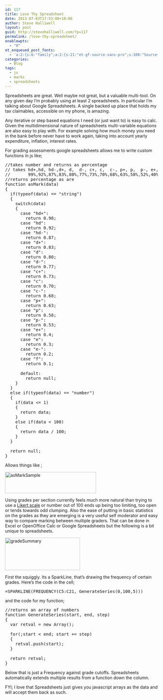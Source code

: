 ```yaml
---
id: 117
title: Love Thy Spreadsheet
date: 2013-07-03T17:53:00+10:00
author: Steve Halliwell
layout: post
guid: http://stevehalliwell.com/?p=117
permalink: /love-thy-spreadsheet/
enablewpts:
  - "0"
et_enqueued_post_fonts:
  - 'a:2:{s:6:"family";a:2:{s:21:"et-gf-source-sans-pro";s:100:"Source+Sans+Pro:200,200italic,300,300italic,regular,italic,600,600italic,700,700italic,900,900italic";s:10:"et-gf-lato";s:75:"Lato:100,100italic,300,300italic,regular,italic,700,700italic,900,900italic";}s:6:"subset";a:7:{i:0;s:8:"cyrillic";i:1;s:5:"greek";i:2;s:10:"vietnamese";i:3;s:5:"latin";i:4;s:9:"greek-ext";i:5;s:9:"latin-ext";i:6;s:12:"cyrillic-ext";}}'
categories:
  - Blog
tags:
  - js
  - marks
  - spreadsheets
---
```

Spreadsheets are great. Well maybe not great, but a valuable multi-tool. On any given day I&#8217;m probably using at least 2 spreadsheets. In particular I&#8217;m talking about Google Spreadsheets. A single backed up place that holds my tax claimables, accessible on my phone, is amazing.

Any iterative or step based equations I need (or just want to) is easy to calc. Given the multidimensional nature of spreadsheets multi-variable equations are also easy to play with. For example solving how much money you need in the bank before never have to work again, taking into account yearly expenditure, inflation, interest rates.

For grading assessments google spreadsheets allows me to write custom functions in js like;

<pre lang="javascript" line="1">//takes number and returns as percentage
// takes hd+,hd, hd-,d+, d,  d-, c+, c,  c-, p+, p,  p-, e+, e,  e-, f and returns them as
//       99%,92%,87%,83%,80%,77%,73%,70%,68%,63%,58%,52%,40%,30%,20%,10%,
//returns percentage as are
function asMark(data)
{
  if(typeof(data) == "string")
  {
    switch(data)
    {
      case "hd+":
        return 0.98;
      case "hd":
        return 0.92;
      case "hd-":
        return 0.87;
      case "d+":
        return 0.83;
      case "d":
        return 0.80;
      case "d-":
        return 0.77;
      case "c+":
        return 0.73;
      case "c":
        return 0.70;
      case "c-":
        return 0.68;
      case "p+":
        return 0.63;
      case "p":
        return 0.58;
      case "p-":
        return 0.53;
      case "e+":
        return 0.4;
      case "e":
        return 0.3;
      case "e-":
        return 0.2;
      case "f":
        return 0.1;

      default:
        return null;
    }
  }
  else if(typeof(data) == "number")
  {
    if(data &lt;= 1)
    {
      return data;
    }
    else if(data &lt; 100)
    {
      return data / 100;
    }
  }

  return null;
}</pre>

Allows things like ;

<img loading="lazy" class="alignnone size-medium wp-image-142" alt="asMarkSample" src="http://stevehalliwell.com/wp-content/uploads/2013/07/asMarkSample-300x70.png" width="300" height="70" srcset="http://stevehalliwell.com/wp-content/uploads/2013/07/asMarkSample-300x70.png 300w, http://stevehalliwell.com/wp-content/uploads/2013/07/asMarkSample.png 410w" sizes="(max-width: 300px) 100vw, 300px" /> 

Using grades per section currently feels much more natural than trying to use a [Likert scale](https://en.wikipedia.org/wiki/Likert_scale) or number out of 100 ends up being too limiting, too open or tends towards odd clumping. Also the ease of putting in basic statistics on the grades as they are emerging is a very useful self moderator and easy way to compare marking between multiple graders. That can be done in Excel or OpenOffice Calc or Google Spreadsheets but the following is a bit unique to spreadsheets.

[<img loading="lazy" class="alignnone size-full wp-image-144" alt="gradeSummary" src="http://stevehalliwell.com/wp-content/uploads/2013/07/gradeSummary.png" width="247" height="107" />](http://stevehalliwell.com/wp-content/uploads/2013/07/gradeSummary.png)

First the squiggly. Its a SparkLine, that&#8217;s drawing the frequency of certain grades. Here&#8217;s the code in the cell;

<pre lang="javascript">=SPARKLINE(FREQUENCY(C5:C21, GenerateSeries(0,100,5)))</pre>

and the code for my function;

<pre lang="javascript">//returns an array of numbers
function GenerateSeries(start, end, step)
{
  var retval = new Array();

  for(;start &lt; end; start += step)
  {
    retval.push(start);
  }

  return retval;
}</pre>

Below that is just a Frequency against grade cutoffs. Spreadsheets automatically extends multiple results from a function down the column.

FYI; I love that Spreadsheets just gives you javascript arrays as the data and will accept them back as such.